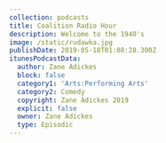```yaml
---
collection: podcasts
title: Coalition Radio Hour
description: Welcome to the 1940's
image: /static/rudawka.jpg
publishDate: 2019-05-18T01:08:28.300Z
itunesPodcastData:
  author: Zane Adickes
  block: false
  category1: 'Arts:Performing Arts'
  category2: Comedy
  copyright: Zane Adickes 2019
  explicit: false
  owner: Zane Adickes
  type: Episodic
---
```


